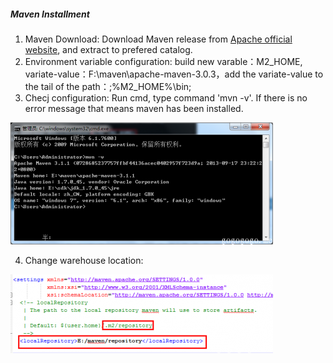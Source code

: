 ##### Maven Installment

1. Maven Download: Download Maven release from <a href="http://maven.apache.org/download.cgi">Apache official website</a>, and extract to prefered catalog.
2. Environment variable configuration: build new varable：M2_HOME, variate-value：F:\maven\apache-maven-3.0.3，add the variate-value to the tail of the path：;%M2_HOME%\bin;
3. Checj configuration: Run cmd, type command 'mvn -v'. If there is no error message that means maven has been installed.      

![extract](/images/mavn1.png)         

4. Change warehouse location:       

![location](/images/mavn2.png)

